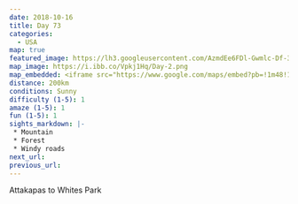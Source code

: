 ```yaml
---
date: 2018-10-16
title: Day 73
categories:
  - USA
map: true
featured_image: https://lh3.googleusercontent.com/AzmdEe6FDl-Gwmlc-Df-3MRQV-bljO96XNa08KfGxia0NvlnZhOKvo_NJzQF_mrGJnKlSvluw1ZrTFGYWLtjGwMVr9B9qXnhMc0nq7mPYunQ3I26ZjhxyhsICrTB1Yjvw8bZHZj38QM-WPahAmI8dgTbT7fu4PYw-XyEhaXr7qHqtZT7PfE-W3ajn9qxmegm8qWZn0SNkToH7F9orTCs5Lq913cfa-SQlZDQBRoig3HKwZdSKcyGTUISbXNWLT0xjOQwTw1tvAtJxhaTDe6-1mlSu8HGzlgXSWZgEATE-uyZ5Fwe9CqNigViGh6lRoZCIrZ0nOZ4qo2zVB3m0DVAvSWVyl_Kb8zxpK7xjMt16GzsfHwH090_mKz3sir4qwj2oA4WeH4WKrKHAUyMKqY8saL0QpAtkxM7394Lhroub7QmKc6Ed3LVJhG5sezIB3mxomnJbZOGd6yn6gmdUMeEAcZHXf6GN9G3_UeEpw4AnhzWfGO0vyph7QUBznBJBbSi_kmTGw5Q9ImIGOfltHzZlsxgjqNIphFelMKyIJkInNl6EVnBUZS94wDYiPe_Q3XAmXUoip2oFNQVg0p4C0goMLgXvDNgmS9LdQtvGajF2fSuR__xflIfzw2GM5WoznjuQ1pNrWahA_z7KWtgwc-z1Cz_SrCi7e75DUqbcIr6ygV9_nci=w1631-h1007-no
map_image: https://i.ibb.co/Vpkj1Hq/Day-2.png
map_embedded: <iframe src="https://www.google.com/maps/embed?pb=!1m48!1m12!1m3!1d1767371.1899151814!2d-94.01371182041619!3d30.09714021900712!2m3!1f0!2f0!3f0!3m2!1i1024!2i768!4f13.1!4m33!3e0!4m4!2s29.879585%2C%20-91.456039!3m2!1d29.879585!2d-91.45603899999999!4m5!1s0x86243867325f74cb%3A0x2123f1db91579a1d!2sBaton%20Rouge%2C%20Louisiana%2C%20USA!3m2!1d30.4514677!2d-91.18714659999999!4m4!2s30.1456806%2C-92.1756583!3m2!1d30.1456806!2d-92.1756583!4m5!1s0x863ccdce842de2df%3A0xebfe1e290898e3f6!2sRockefeller%20Wildlife%20Refuge%2C%20Grand%20Chenier%20Highway%2C%20Grand%20Chenier%2C%20LA%2C%20USA!3m2!1d29.729579899999997!2d-92.81798769999999!4m4!2s29.76205%2C-93.8606194!3m2!1d29.76205!2d-93.86061939999999!4m4!2s29.8354556%2C-94.6544111!3m2!1d29.8354556!2d-94.65441109999999!5e0!3m2!1sen!2sau!4v1577513696809!5m2!1sen!2sau" width="100%" height="500" frameborder="0" style="border:0;" allowfullscreen=""></iframe>
distance: 200km
conditions: Sunny
difficulty (1-5): 1 
amaze (1-5): 1
fun (1-5): 1
sights_markdown: |-
 * Mountain
 * Forest
 * Windy roads
next_url:
previous_url:
---
```

Attakapas to Whites Park


